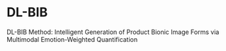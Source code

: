 # DL-BIB
DL-BIB Method: Intelligent Generation of Product Bionic Image Forms via Multimodal Emotion-Weighted Quantification
